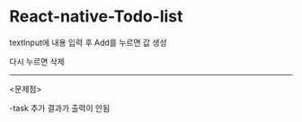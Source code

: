 # React-native-Todo-list

textInput에 내용 입력 후 Add를 누르면 값 생성

다시 누르면 삭제

--------------------------------------------------------
<문제점>

-task 추가 결과가 출력이 안됨
